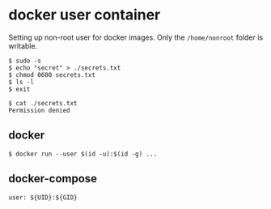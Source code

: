 # docker user container

Setting up non-root user for docker images. Only the `/home/nonroot` folder is writable.

```
$ sudo -s
$ echo "secret" > ./secrets.txt
$ chmod 0600 secrets.txt
$ ls -l
$ exit

$ cat ./secrets.txt
Permission denied
```

## docker

```
$ docker run --user $(id -u):$(id -g) ...
```

## docker-compose

```
user: ${UID}:${GID}
```
